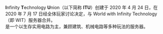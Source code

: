 **I**nfinity **T**echnology **U**nion（以下简称 **ITU**）创建于 2020 年 4 月 24 日，在 2020 年 7 月 17 日经全体玩家讨论决定，与 World with Infinity Technology（即 WIT）服务器合并。    
是一个以生存实用电路为主，兼顾建筑、机械电路等多种玩法的服务器。
